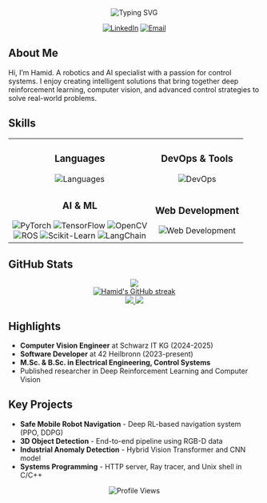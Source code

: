 <div align="center">
<img src="https://readme-typing-svg.herokuapp.com?font=Fira+Code&pause=1000&color=2E97F7&center=true&vCenter=true&width=500&lines=Computer+Vision+%7C+Robotics+%26+Control" alt="Typing SVG" />

  [![LinkedIn](https://img.shields.io/badge/LinkedIn-Connect-blue)](https://www.linkedin.com/in/hamiid-taheri/)
  [![Email](https://img.shields.io/badge/Email-Contact-red)](mailto:taheri.hamiid@gmail.com)
</div>

## About Me

Hi, I’m Hamid. A robotics and AI specialist with a passion for control systems. I enjoy creating intelligent solutions that bring together deep reinforcement learning, computer vision, and advanced control strategies to solve real-world problems.
## Skills

<div align="center">
  <table>
    <tr>
      <td align="center">
        <h3>Languages</h3>
        <img src="https://skillicons.dev/icons?i=c,cpp,python,bash" alt="Languages" />
      </td>
      <td align="center">
        <h3>DevOps & Tools</h3>
        <img src="https://skillicons.dev/icons?i=docker,kubernetes,git,azure" alt="DevOps" />
      </td>
    </tr>
    <tr>
      <td align="center">
        <h3>AI & ML</h3>
        <img src="https://img.shields.io/badge/-PyTorch-EE4C2C?style=for-the-badge&logo=pytorch&logoColor=white" alt="PyTorch" />
        <img src="https://img.shields.io/badge/-TensorFlow-FF6F00?style=for-the-badge&logo=tensorflow&logoColor=white" alt="TensorFlow" />
        <img src="https://img.shields.io/badge/-OpenCV-5C3EE8?style=for-the-badge&logo=opencv&logoColor=white" alt="OpenCV" />
        <br>
        <img src="https://img.shields.io/badge/-ROS-22314E?style=for-the-badge&logo=ros&logoColor=white" alt="ROS" />
        <img src="https://img.shields.io/badge/-Scikit_Learn-F7931E?style=for-the-badge&logo=scikit-learn&logoColor=white" alt="Scikit-Learn" />
        <img src="https://img.shields.io/badge/-LangChain-1C3C3C?style=for-the-badge&logo=chainlink&logoColor=white" alt="LangChain" />
      </td>
      <td align="center">
        <h3>Web Development</h3>
        <img src="https://skillicons.dev/icons?i=html,css,js" alt="Web Development" />
      </td>
    </tr>
  </table>
</div>


## GitHub Stats

<div align="center">
  <a href="https://github.com/hamidthri">
    <img src="https://github-profile-summary-cards.vercel.app/api/cards/profile-details?username=hamidthri&theme=tokyonight" />
  </a>
</div>

<div align="center">
  <a href="https://github.com/hamidthri">
    <img src="https://github-readme-streak-stats.herokuapp.com/?user=hamidthri&theme=tokyonight&hide_border=true&date_format=M%20j%5B%2C%20Y%5D" alt="Hamid's GitHub streak" />
  </a>
</div>

<div align="center">
  <a href="https://github.com/hamidthri">
    <img src="https://github-readme-stats.vercel.app/api/top-langs/?username=hamidthri&langs_count=6&layout=compact&theme=tokyonight&hide_border=true&hide=html,css,scss,javascript" />
    <img src="https://github-readme-stats.vercel.app/api?username=hamidthri&show_icons=true&theme=tokyonight&hide_border=true" />
  </a>
</div>

## Highlights

- **Computer Vision Engineer** at Schwarz IT KG (2024-2025)
- **Software Developer** at 42 Heilbronn (2023-present)
- **M.Sc. & B.Sc. in Electrical Engineering, Control Systems**
- Published researcher in Deep Reinforcement Learning and Computer Vision

## Key Projects

- **Safe Mobile Robot Navigation** - Deep RL-based navigation system (PPO, DDPG)
- **3D Object Detection** - End-to-end pipeline using RGB-D data
- **Industrial Anomaly Detection** - Hybrid Vision Transformer and CNN model
- **Systems Programming** - HTTP server, Ray tracer, and Unix shell in C/C++

<div align="center">
  <img src="https://komarev.com/ghpvc/?username=hamidthri&color=blueviolet&style=flat-square" alt="Profile Views" />
</div>
